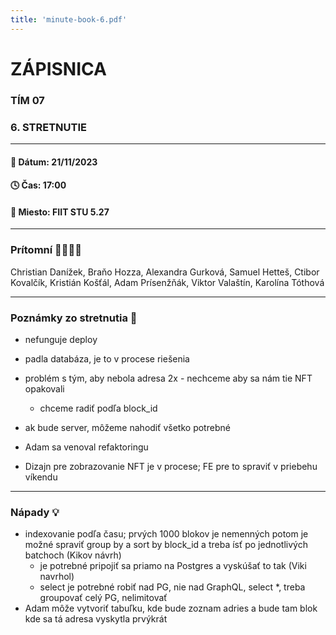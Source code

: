 ```yaml
---
title: 'minute-book-6.pdf'
---
```

# ZÁPISNICA

### TÍM 07

### 6. STRETNUTIE

--- 

#### 📆 Dátum: 21/11/2023

#### 🕓 Čas: 17:00

#### 📍 Miesto: FIIT STU 5.27

---

### Prítomní 👩‍👨‍👧‍👦
Christian Danížek, Braňo Hozza, Alexandra Gurková, Samuel Hetteš, Ctibor Kovalčík, Kristián Košťál, Adam Prísenžňák, Viktor Valaštín, Karolína Tóthová

 ---

### Poznámky zo stretnutia 📝
 - nefunguje deploy
 - padla databáza, je to v procese riešenia
 - problém s tým, aby nebola adresa 2x - nechceme aby sa nám tie NFT opakovali
	 - chceme radiť podľa block_id
	 
 - ak bude server, môžeme nahodiť všetko potrebné
 - Adam sa venoval refaktoringu
 - Dizajn pre zobrazovanie NFT je v procese; FE pre to spraviť v priebehu víkendu


---

### Nápady 💡
- indexovanie podľa času; prvých 1000 blokov je nemenných potom je možné spraviť group by a sort by block_id a treba ísť po jednotlivých batchoch (Kikov návrh)
	 - je potrebné pripojiť sa priamo na Postgres a vyskúšať to tak (Viki navrhol)
	 - select je potrebné robiť nad PG, nie nad GraphQL, select *, treba groupovať celý PG, nelimitovať
 - Adam môže vytvoriť tabuľku, kde bude zoznam adries a bude tam blok kde sa tá adresa vyskytla prvýkrát